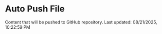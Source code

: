 # Auto Push File

Content that will be pushed to GitHub repository.
Last updated: 08/21/2025, 10:22:59 PM